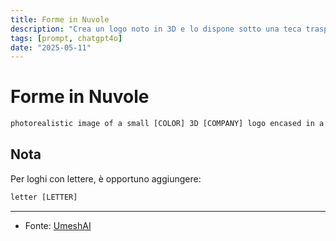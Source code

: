 ```yaml
---
title: Forme in Nuvole
description: "Crea un logo noto in 3D e lo dispone sotto una teca trasparente."
tags: [prompt, chatgpt4o]
date: "2025-05-11"
---
```


# Forme in Nuvole

```txt
photorealistic image of a small [COLOR] 3D [COMPANY] logo encased in a luxurious transparent box, viewed from an enhanced side angle to better reveal the 3D shape of the logo. The box should be white, exquisitely designed, featuring crystal-clear glass with refined, sharp edges and polished surfaces that emphasize the depth and three-dimensionality of the logo inside.
```

## Nota

Per loghi con lettere, è opportuno aggiungere:

```txt
letter [LETTER]
```

---

- Fonte: [UmeshAI](https://x.com/umesh_ai)